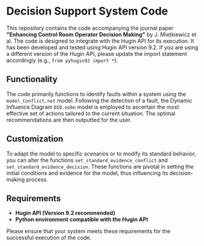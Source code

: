 # **Decision Support System Code**

This repository contains the code accompanying the journal paper **"Enhancing Control Room Operator Decision Making"** by J. Mietkiewicz et al. The code is designed to integrate with the Hugin API for its execution. It has been developed and tested using Hugin API version 9.2. If you are using a different version of the Hugin API, please update the import statement accordingly (e.g., `from pyhugin92 import *`).

## **Functionality**
The code primarily functions to identify faults within a system using the `model_Conflict.net` model. Following the detection of a fault, the Dynamic Influence Diagram `DID.oobn` model is employed to ascertain the most effective set of actions tailored to the current situation. The optimal recommendations are then outputted for the user.

## **Customization**
To adapt the model to specific scenarios or to modify its standard behavior, you can alter the functions `set_standard_evidence_conflict` and `set_standard_evidence_decision`. These functions are pivotal in setting the initial conditions and evidence for the model, thus influencing its decision-making process.

## **Requirements**
- **Hugin API (Version 9.2 recommended)**
- **Python environment compatible with the Hugin API**

Please ensure that your system meets these requirements for the successful execution of the code.
